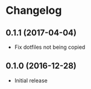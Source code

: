 # Changelog

## 0.1.1 (2017-04-04)

* Fix dotfiles not being copied

## 0.1.0 (2016-12-28)

* Initial release
